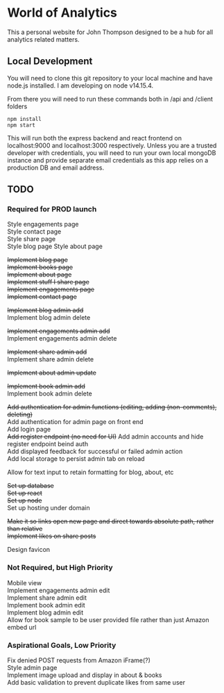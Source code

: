 # World of Analytics

This a personal website for John Thompson designed to be a hub for all analytics related matters.

## Local Development

You will need to clone this git repository to your local machine and have node.js installed. I am developing on node v14.15.4. 
  
From there you will need to run these commands both in /api and /client folders  
```
npm install
npm start
```
This will run both the express backend and react frontend on localhost:9000 and localhost:3000 respectively.
Unless you are a trusted developer with credentials, you will need to run your own local mongoDB instance and provide separate email credentials as this app relies on a production DB and email address.
  
## TODO

### Required for PROD launch  
Style engagements page  
Style contact page  
Style share page  
Style blog page 
Style about page   
  
~~Implement blog page~~  
~~Implement books page~~  
~~Implement about page~~  
~~Implement stuff I share page~~  
~~Implement engagements page~~  
~~Implement contact page~~  
  
~~Implement blog admin add~~  
Implement blog admin delete      
    
~~Implement engagements admin add~~  
Implement engagements admin delete   
  
~~Implement share admin add~~  
Implement share admin delete  
  
~~Implement about admin update~~
  
~~Implement book admin add~~  
Implement book admin delete     
  
~~Add authentication for admin functions (editing, adding (non-comments), deleting)~~  
Add authentication for admin page on front end  
Add login page  
~~Add register endpoint (no need for UI)~~
Add admin accounts and hide register endpoint beind auth  
Add displayed feedback for successful or failed admin action  
Add local storage to persist admin tab on reload    
  
Allow for text input to retain formatting for blog, about, etc  
  
~~Set up database~~  
~~Set up react~~  
~~Set up node~~  
Set up hosting under domain  
  
~~Make it so links open new page and direct towards absolute path, rather than relative~~  
~~Implement likes on share posts~~   
  
Design favicon  

### Not Required, but High Priority

Mobile view  
Implement engagements admin edit  
Implement share admin edit   
Implement book admin edit   
Implement blog admin edit  
Allow for book sample to be user provided file rather than just Amazon embed url  
  
  
### Aspirational Goals, Low Priority
  
Fix denied POST requests from Amazon iFrame(?)  
Style admin page     
Implement image upload and display in about & books   
Add basic validation to prevent duplicate likes from same user    
  